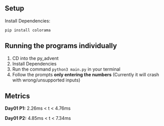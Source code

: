 ## Setup

Install Dependencies:

`pip install colorama`

## Running the programs individually

1. CD into the py_advent
2. Install Dependencies
3. Run the command `python3 main.py` in your terminal
4. Follow the prompts **only entering the numbers** (Currently it will crash with wrong/unsupported inputs)

## Metrics

**Day01 P1:** 2.26ms < t < 4.76ms

**Day01 P2:** 4.85ms < t < 7.34ms
